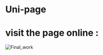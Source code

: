 # Uni-page

# visit the page online : 

![Final_work](https://user-images.githubusercontent.com/120330353/216780068-97c2307c-879f-44c0-9815-659f964d8648.png)
